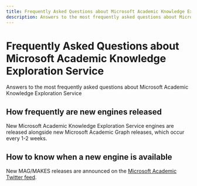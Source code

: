 ```yaml
---
title: Frequently Asked Questions about Microsoft Academic Knowledge Exploration Service
description: Answers to the most frequently asked questions about Microsoft Academic Knowledge Exploration Service
---
```

# Frequently Asked Questions about Microsoft Academic Knowledge Exploration Service

Answers to the most frequently asked questions about Microsoft Academic Knowledge Exploration Service

## How frequently are new engines released

New Microsoft Academic Knowledge Exploration Service engines are released alongside new Microsoft Academic Graph releases, which occur every 1-2 weeks.

## How to know when a new engine is available

New MAG/MAKES releases are announced on the [Microsoft Academic Twitter feed](https://twitter.com/MSFTAcademic).